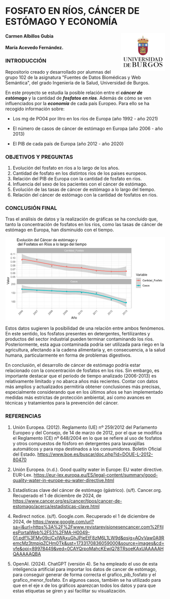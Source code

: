# FOSFATO EN RÍOS, CÁNCER DE ESTÓMAGO Y ECONOMÍA

<img src="INPUT/IMAGES/Logo_Universidad_Burgos.png" align="right" height="120"/>

#### Carmen Albillos Gubia

#### María Acevedo Fernández.

### INTRODUCCIÓN

Repositorio creado y desarrollado por alumnas del grupo 102 de la asignatura "Fuentes de Datos Biomédicas y Web Semántica", del grado Ingeniería de la Salud, Universidad de Burgos.

En este proyecto se estudia la posible relación entre el ***cáncer de estómago*** y la cantidad de ***fosfatos en ríos***. Además de cómo se ven influenciados por la ***economía*** de cada país Europeo. Para ello se ha recogido información sobre:

-   Los mg de PO04 por litro en los ríos de Europa (año 1992 - año 2021)

-   El número de casos de cáncer de estómago en Europa (año 2006 - año 2013)

-   El PIB de cada país de Europa (año 2012 - año 2020)

### OBJETIVOS Y PREGUNTAS

1.  Evolución del fosfato en ríos a lo largo de los años.
2.  Cantidad de fosfato en los distintos ríos de los paises europeos.
3.  Relación del PIB de Europa con la cantidad de fosfato en ríos.
4.  Influencia del sexo de los pacientes con el cáncer de estómago.
5.  Evolución de las tasas de cáncer de estómago a lo largo del tiempo.
6.  Relación del cáncer de estómago con la cantidad de fosfatos en ríos.

### CONCLUSIÓN FINAL

Tras el análisis de datos y la realización de gráficas se ha concluido que, tanto la concentración de fosfatos en los ríos, como las tasas de cáncer de estómago en Europa, han disminuido con el tiempo.

<img src="OUTPUT/FIGURES/Relacion_cancer_fosfato.png" align="middle" height="265"/>

Estos datos sugieren la posibilidad de una relación entre ambos fenómenos. En este sentido, los fosfatos presentes en detergentes, fertilizantes y productos del sector industrial pueden terminar contaminando los ríos. Posteriormente, esta agua contaminada podría ser utilizada para riego en la agricultura, afectando a la cadena alimentaria y, en consecuencia, a la salud humana, particularmente en forma de problemas digestivos.

En conclusión, el desarrollo de cáncer de estómago podría estar relacionado con la concentración de fosfatos en los ríos. Sin embargo, es importante destacar que el periodo de tiempo analizado (2006-2013) es relativamente limitado y no abarca años más recientes. Contar con datos más amplios y actualizados permitiría obtener conclusiones más precisas, especialmente considerando que en los últimos años se han implementado medidas más estrictas de protección ambiental, así como avances en técnicas y tratamientos para la prevención del cáncer.

### REFERENCIAS

1.  Unión Europea. (2012). Reglamento (UE) nº 259/2012 del Parlamento Europeo y del Consejo, de 14 de marzo de 2012, por el que se modifica el Reglamento (CE) nº 648/2004 en lo que se refiere al uso de fosfatos y otros compuestos de fósforo en detergentes para lavavajillas automáticos y para ropa destinados a los consumidores. Boletín Oficial del Estado. <https://www.boe.es/buscar/doc.php?id=DOUE-L-2012-80470>

2.  Unión Europea. (n.d.). Good quality water in Europe: EU water directive. EUR-Lex. <https://eur-lex.europa.eu/ES/legal-content/summary/good-quality-water-in-europe-eu-water-directive.html>

3.  Estadísticas clave del cáncer de estómago (gástrico). (s/f). Cancer.org. Recuperado el 1 de diciembre de 2024, de <https://www.cancer.org/es/cancer/tipos/cancer-de-estomago/acerca/estadisticas-clave.html>

4.  Redirect notice. (s/f). Google.com. Recuperado el 1 de diciembre de 2024, de <https://www.google.com/url?sa=i&url=https%3A%2F%2Fwww.revistarevisionesencancer.com%2FfilesPortalWeb%2F53%2FMA-H0049-01.pdf%3FMy09cjCxIWAxuGhJPieEtF8zM6L1LW9d&psig=AOvVaw0A9RemcMz3tmpiqZCHm0Tk&ust=1733170836059000&source=images&cd=vfe&opi=89978449&ved=0CAYQrpoMahcKEwiQ78TRsoeKAxUAAAAAHQAAAAAQBA>

5.  OpenAI. (2024). ChatGPT (versión 4). Se ha empleado el uso de esta inteligencia artificial para importar los datos de cancer de estómago, para conseguir generar de forma correcta el grafico_pib_fosfato y el grafico_menor_fosfato. En algunos casos, también se ha utilizado para que en el eje x de los gráficos aparezcan todos los datos y para que estas etiquetas se giren y así facilitar su visualización.

